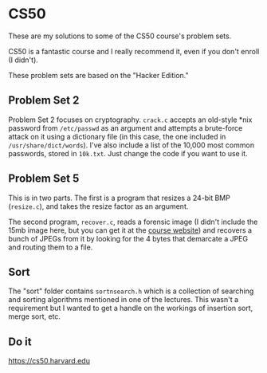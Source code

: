 CS50
====

These are my solutions to some of the CS50 course's problem sets.

CS50 is a fantastic course and I really recommend it, even if you don't enroll (I didn't).

These problem sets are based on the "Hacker Edition."

## Problem Set 2
Problem Set 2 focuses on cryptography. `crack.c` accepts an old-style *nix password from `/etc/passwd` as an argument and attempts a brute-force attack on it using a dictionary file (in this case, the one included in `/usr/share/dict/words`). I've also include a list of the 10,000 most common passwords, stored in `10k.txt`. Just change the code if you want to use it.

## Problem Set 5
This is in two parts. The first is a program that resizes a 24-bit BMP (`resize.c`), and takes the resize factor as an argument. 

The second program, `recover.c`, reads a forensic image (I didn't include the 15mb image here, but you can get it at the [course website]("https://cs50.harvard.edu")) and recovers a bunch of JPEGs from it by looking for the 4 bytes that demarcate a JPEG and routing them to a file.

## Sort
The "sort" folder contains `sortnsearch.h` which is a collection of searching and sorting algorithms mentioned in one of the lectures. This wasn't a requirement but I wanted to get a handle on the workings of insertion sort, merge sort, etc.

## Do it
https://cs50.harvard.edu
